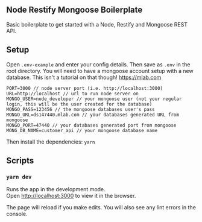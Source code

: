 ## Node Restify Mongoose Boilerplate

Basic boilerplate to get started with a Node, Restify and Mongoose REST API.

## Setup

Open `.env-example` and enter your config details. Then save as `.env` in the root directory. You will need to have a mongoose account setup with a new database. This isn't a tutorial on that though! https://mlab.com

    PORT=3000 // node server port (i.e. http://localhost:3000)
    URL=http://localhost // url to run node server on
    MONGO_USER=node_developer // your mongoose user (not your regular login, this will be the user created for the database)
    MONGO_PASS=123456 // the mongoose databases user's pass
    MONGO_URL=ds147440.mlab.com // your databases generated URL from mongoose
    MONGO_PORT=47440 // your databases generated port from mongoose
    MONG_DB_NAME=customer_api // your mongoose database name

Then install the dependencies: `yarn`

## Scripts

### `yarn dev`

Runs the app in the development mode.<br>
Open [http://localhost:3000](http://localhost:3000) to view it in the browser.

The page will reload if you make edits. You will also see any lint errors in the console.
